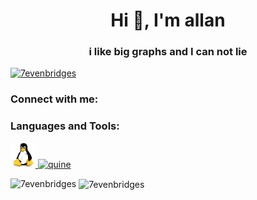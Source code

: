 <h1 align="center">Hi 👋, I'm allan</h1>
<h3 align="center">i like big graphs and I can not lie</h3>

<p align="left"> <a href="https://github.com/ryo-ma/github-profile-trophy"><img src="https://github-profile-trophy.vercel.app/?username=7evenbridges" alt="7evenbridges" /></a> </p>

<h3 align="left">Connect with me:</h3>
<p align="left">
</p>

<h3 align="left">Languages and Tools:</h3>
<p align="left"> <a href="https://www.linux.org/" target="_blank" rel="noreferrer"> <img src="https://raw.githubusercontent.com/devicons/devicon/master/icons/linux/linux-original.svg" alt="linux" width="40" height="40"/> </a> <a href="https://www.quine.io" target="_blank" rel="noreferrer"> <img src="[https://docs.quine.io/assets/images/quine_logo.svg](https://uploads-ssl.webflow.com/61d5ee2c68a4d5d61588037b/61d5ee2c68a4d517368803e7_Group%2520158%2520(1)-p-500.png)" alt="quine" /> </a></p>

<p><img align="left" src="https://github-readme-stats.vercel.app/api/top-langs?username=7evenbridges&show_icons=true&locale=en&layout=compact" alt="7evenbridges" /></p>

<p>&nbsp;<img align="center" src="https://github-readme-stats.vercel.app/api?username=7evenbridges&show_icons=true&locale=en" alt="7evenbridges" /></p>
